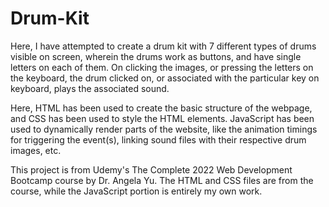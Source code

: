 # Drum-Kit

Here, I have attempted to create a drum kit with 7 different types of drums visible on screen, wherein the drums work as buttons, and have single letters on each of them. On clicking the images, or pressing the letters on the keyboard, the drum clicked on, or associated with the particular key on keyboard, plays the associated sound.

Here, HTML has been used to create the basic structure of the webpage, and CSS has been used to style the HTML elements. JavaScript has been used to dynamically render parts of the website, like the animation timings for triggering the event(s), linking sound files with their respective drum images, etc.

This project is from Udemy's The Complete 2022 Web Development Bootcamp course by Dr. Angela Yu. The HTML and CSS files are from the course, while the JavaScript portion is entirely my own work.
